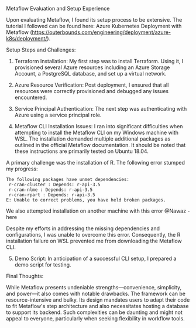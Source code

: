 Metaflow Evaluation and Setup Experience

Upon evaluating Metaflow, I found its setup process to be extensive. The tutorial I followed can be found here: Azure Kubernetes Deployment with Metaflow (https://outerbounds.com/engineering/deployment/azure-k8s/deployment/).

Setup Steps and Challenges:

1. Terraform Installation: My first step was to install Terraform. Using it, I provisioned several Azure resources including an Azure Storage Account, a PostgreSQL database, and set up a virtual network.

2. Azure Resource Verification: Post deployment, I ensured that all resources were correctly provisioned and debugged any issues encountered.

3. Service Principal Authentication: The next step was authenticating with Azure using a service principal role.

4. Metaflow CLI Installation Issues: I ran into significant difficulties when attempting to install the Metaflow CLI on my Windows machine with WSL. The installation demanded multiple additional packages as outlined in the official Metaflow documentation. It should be noted that these instructions are primarily tested on Ubuntu 18.04.

A primary challenge was the installation of R. The following error stumped my progress:

```
The following packages have unmet dependencies:
 r-cran-cluster : Depends: r-api-3.5
 r-cran-nlme : Depends: r-api-3.5
 r-cran-rpart : Depends: r-api-3.5
E: Unable to correct problems, you have held broken packages.
```

We also attempted installation on another machine with this error 
@Nawaz - here 

Despite my efforts in addressing the missing dependencies and configurations, I was unable to overcome this error. Consequently, the R installation failure on WSL prevented me from downloading the Metaflow CLI.

5. Demo Script: In anticipation of a successful CLI setup, I prepared a demo script for testing.

Final Thoughts:

While Metaflow presents undeniable strengths—convenience, simplicity, and power—it also comes with notable drawbacks. The framework can be resource-intensive and bulky. Its design mandates users to adapt their code to fit Metaflow's step architecture and also necessitates hosting a database to support its backend. Such complexities can be daunting and might not appeal to everyone, particularly when seeking flexibility in workflow tools.
